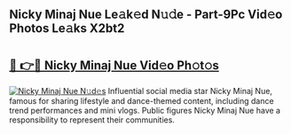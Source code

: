 ## Nicky Minaj Nue Le𝚊k𝚎d N𝚞𝚍e - Part-9Pc Vid𝚎o Photos Le𝚊ks X2bt2

# <h2><a href="http://fb81oa.evod.top/?m=Nicky+Minaj+Nue">🔗 👉🔴 Nicky Minaj Nue Vid𝚎o Ph𝚘t𝚘s</a></h2>

[![Nicky Minaj Nue N𝚞d𝚎s](https://i.imgur.com/8V9OHl7.gif)](http://fb81oa.evod.top/?m=Nicky+Minaj+Nue)
Influential social media star Nicky Minaj Nue, famous for sharing lifestyle and dance-themed content, including dance trend performances and mini vlogs. Public figures Nicky Minaj Nue have a responsibility to represent their communities. 
